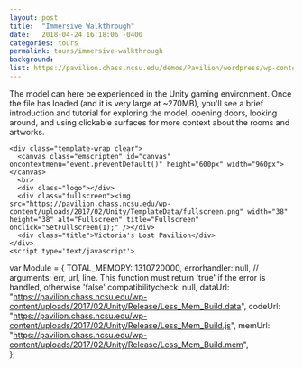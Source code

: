 ```yaml
---
layout: post
title:  "Immersive Walkthrough"
date:   2018-04-24 16:18:06 -0400
categories: tours
permalink: tours/immersive-walkthrough
background: 
list: https://pavilion.chass.ncsu.edu/demos/Pavilion/wordpress/wp-content/uploads/2015/11/ImmersiveWalkthrough.jpg
---
```


The model can here be experienced in the Unity gaming environment. Once the file has loaded (and it is very large at ~270MB), you'll see a brief introduction and tutorial for exploring the model, opening doors, looking around, and using clickable surfaces for more context about the rooms and artworks.

<script src="https://pavilion.chass.ncsu.edu/wp-content/uploads/2017/02/Unity/TemplateData/UnityProgress.js"></script>
    <div class="template-wrap clear">
      <canvas class="emscripten" id="canvas" oncontextmenu="event.preventDefault()" height="600px" width="960px"></canvas>
      <br>
      <div class="logo"></div>
      <div class="fullscreen"><img src="https://pavilion.chass.ncsu.edu/wp-content/uploads/2017/02/Unity/TemplateData/fullscreen.png" width="38" height="38" alt="Fullscreen" title="Fullscreen" onclick="SetFullscreen(1);" /></div>
      <div class="title">Victoria's Lost Pavilion</div>
    </div>
    <script type='text/javascript'>
  var Module = {
    TOTAL_MEMORY: 1310720000,
    errorhandler: null,			// arguments: err, url, line. This function must return 'true' if the error is handled, otherwise 'false'
    compatibilitycheck: null,
    dataUrl: "https://pavilion.chass.ncsu.edu/wp-content/uploads/2017/02/Unity/Release/Less_Mem_Build.data",
    codeUrl: "https://pavilion.chass.ncsu.edu/wp-content/uploads/2017/02/Unity/Release/Less_Mem_Build.js",
    memUrl: "https://pavilion.chass.ncsu.edu/wp-content/uploads/2017/02/Unity/Release/Less_Mem_Build.mem",    
  };
</script>
<script src="https://pavilion.chass.ncsu.edu/wp-content/uploads/2017/02/Unity/Release/UnityLoader.js"></script>
